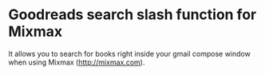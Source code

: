 # Goodreads search slash function for Mixmax

It allows you to search for books right inside your gmail compose window when using Mixmax (http://mixmax.com).
